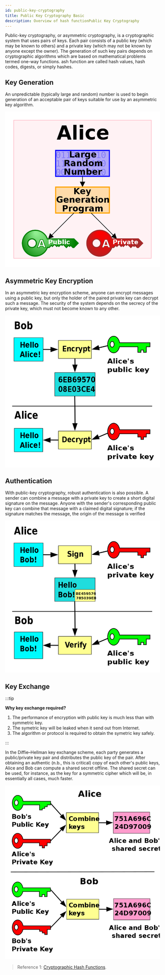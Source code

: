 ```yaml
---
id: public-key-cryptography
title: Public Key Cryptography Basic
description: Overview of hash functionPublic Key Cryptography
---
```

Public-key cryptography, or asymmetric cryptography, is a cryptographic system that uses pairs of keys. Each pair consists of a public key (which may be known to others) and a private key (which may not be known by anyone except the owner). The generation of such key pairs depends on cryptographic algorithms which are based on mathematical problems termed one-way functions. ash function are called hash values, hash codes, digests, or simply hashes. 

## Key Generation
An unpredictable (typically large and random) number is used to begin generation of an acceptable pair of keys suitable for use by an asymmetric key algorithm.

![key-generation](/img/tls/key-generation.png)

## Asymmetric Key Encryption
In an asymmetric key encryption scheme, anyone can encrypt messages using a public key, but only the holder of the paired private key can decrypt such a message. The security of the system depends on the secrecy of the private key, which must not become known to any other.

![encryption](/img/tls/encryption.png)

## Authentication
With public-key cryptography, robust authentication is also possible. A sender can combine a message with a private key to create a short digital signature on the message. Anyone with the sender's corresponding public key can combine that message with a claimed digital signature; if the signature matches the message, the origin of the message is verified

![authentication](/img/tls/authentication.png)

## Key Exchange

:::tip

**Why key exchange required?**
1. The performance of encryption with public key is much less than with symmetric key.
2. The symetric key will be leaked when it send out from Internet.
3. The algorithm or protocol is required to obtain the symetric key safely.

:::

In the Diffie–Hellman key exchange scheme, each party generates a public/private key pair and distributes the public key of the pair. After obtaining an authentic (n.b., this is critical) copy of each other's public keys, Alice and Bob can compute a shared secret offline. The shared secret can be used, for instance, as the key for a symmetric cipher which will be, in essentially all cases, much faster.

![key exchange](/img/tls/key-exchange-simple.png)



> Reference 1: [Cryptographic Hash Functions](https://en.wikipedia.org/wiki/Public-key_cryptography).
